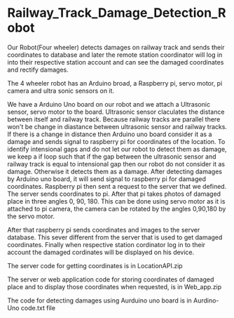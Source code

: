 # Railway_Track_Damage_Detection_Robot
Our Robot(Four wheeler) detects damages on railway track and sends their coordinates to database and later the remote station coordinator 
will log in into their respective station account and can see the damaged coordinates and rectify damages.

The 4 wheeler robot has an Arduino broad, a Raspberry pi, servo motor, pi camera and ultra sonic sensors on it.

We have a Arduino Uno board on our robot and we attach a Ultrasonic sensor, servo motor to the board. Ultrasonic sensor claculates the distance between itself
and railway track. Because railway tracks are parallel there won't be change in diastance between ultrasonic sensor and railway tracks. If there is a change
in distance then Arduino uno board consider it as a damage and sends signal to raspberry pi for coordinates of the location. To identify intensional gaps and do not
let our robot to detect them as damage, we keep a if loop such that if the gap between the ultrasonic sensor and railway track is equal to intensional gap then our
robot do not consider it as damage. Otherwise it detects them as a damage. After detecting damages by Arduino uno board, it will send signal to raspberry pi for damaged coordinates.
Raspberry pi then sent a request to the server that we defined. The server sends coordinates to pi. After that pi takes photos of damaged place in three angles 0, 90, 180.
This can be done using servo motor as it is attached to pi camera, the camera can be rotated by the angles 0,90,180 by the servo motor.

  After that raspberry pi sends coordinates and images to the server database. This sever different from the server that is used to get damaged coordinates. Finally when respective station cordinator log in to their account the damaged cordinates will be displayed on his device.
  
  
  The server code for getting coordinates is in LocationAPI.zip
  
  The server or web application code for storing coordinates of damaged place and to display those coordinates when requested, is in Web_app.zip
  
  The code for detecting damages using Aurduino uno board is in Aurdino-Uno code.txt file
